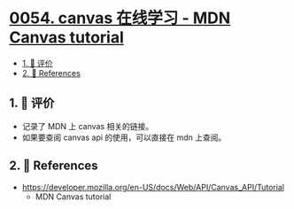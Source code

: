 # [0054. canvas 在线学习 - MDN Canvas tutorial](https://github.com/Tdahuyou/TNotes.canvas/tree/main/notes/0054.%20canvas%20%E5%9C%A8%E7%BA%BF%E5%AD%A6%E4%B9%A0%20-%20MDN%20Canvas%20tutorial)

<!-- region:toc -->

- [1. 🫧 评价](#1--评价)
- [2. 🔗 References](#2--references)

<!-- endregion:toc -->

## 1. 🫧 评价

- 记录了 MDN 上 canvas 相关的链接。
- 如果要查阅 canvas api 的使用，可以直接在 mdn 上查阅。

## 2. 🔗 References

- https://developer.mozilla.org/en-US/docs/Web/API/Canvas_API/Tutorial
  - MDN Canvas tutorial
